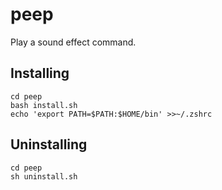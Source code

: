 peep
======================
Play a sound effect command.

Installing
------
```
cd peep
bash install.sh
echo 'export PATH=$PATH:$HOME/bin' >>~/.zshrc
```

Uninstalling
------
```
cd peep
sh uninstall.sh
```
